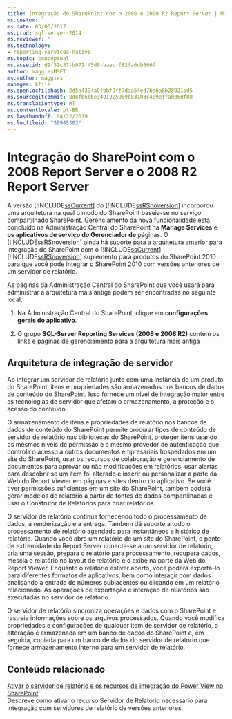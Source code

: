 ```yaml
---
title: Integração do SharePoint com o 2008 e 2008 R2 Report Server | Microsoft Docs
ms.custom: ''
ms.date: 03/06/2017
ms.prod: sql-server-2014
ms.reviewer: ''
ms.technology:
- reporting-services-native
ms.topic: conceptual
ms.assetid: d9f51c37-b071-45d0-baec-f82fa6db366f
author: maggiesMSFT
ms.author: maggies
manager: kfile
ms.openlocfilehash: 2d5a4394a9fbbf9ff7daa54ed7ba6a8b28921bd5
ms.sourcegitcommit: 8d6fb6bbe3491925909b83103c409effa006df88
ms.translationtype: MT
ms.contentlocale: pt-BR
ms.lasthandoff: 04/22/2019
ms.locfileid: "59945302"
---
```

# <a name="sharepoint-integration-with-2008-and-2008-r2--report-servers"></a>Integração do SharePoint com o 2008 Report Server e o 2008 R2 Report Server
  A versão [!INCLUDE[ssCurrent](../includes/sscurrent-md.md)] do [!INCLUDE[ssRSnoversion](../includes/ssrsnoversion-md.md)] incorporou uma arquitetura na qual o modo do SharePoint baseia-se no serviço compartilhado SharePoint. Gerenciamento da nova funcionalidade está concluído na Administração Central do SharePoint na **Manage Services** e **os aplicativos de serviço do Gerenciador de** páginas. O [!INCLUDE[ssRSnoversion](../includes/ssrsnoversion-md.md)] ainda há suporte para a arquitetura anterior para integração do SharePoint com o [!INCLUDE[ssCurrent](../includes/sscurrent-md.md)] [!INCLUDE[ssRSnoversion](../includes/ssrsnoversion-md.md)] suplemento para produtos do SharePoint 2010 para que você pode integrar o SharePoint 2010 com versões anteriores de um servidor de relatório.  
  
 As páginas da Administração Central do SharePoint que você usará para administrar a arquitetura mais antiga podem ser encontradas no seguinte local:  
  
1.  Na Administração Central do SharePoint, clique em **configurações gerais do aplicativo**.  
  
2.  O grupo **SQL-Server Reporting Services (2008 e 2008 R2)** contém os links e páginas de gerenciamento para a arquitetura mais antiga  
  
## <a name="server-integration-architecture"></a>Arquitetura de integração de servidor  
 Ao integrar um servidor de relatório junto com uma instância de um produto do SharePoint, itens e propriedades são armazenados nos bancos de dados de conteúdo do SharePoint. Isso fornece um nível de integração maior entre as tecnologias de servidor que afetam o armazenamento, a proteção e o acesso do conteúdo.  
  
 O armazenamento de itens e propriedades de relatório nos bancos de dados de conteúdo do SharePoint permite procurar tipos de conteúdo de servidor de relatório nas bibliotecas do SharePoint, proteger itens usando os mesmos níveis de permissão e o mesmo provedor de autenticação que controla o acesso a outros documentos empresariais hospedados em um site do SharePoint, usar os recursos de colaboração e gerenciamento de documentos para aprovar ou não modificações em relatórios, usar alertas para descobrir se um item foi alterado e inserir ou personalizar a parte da Web do Report Viewer em páginas e sites dentro do aplicativo. Se você tiver permissões suficientes em um site do SharePoint, também poderá gerar modelos de relatório a partir de fontes de dados compartilhadas e usar o Construtor de Relatórios para criar relatórios.  
  
 O servidor de relatório continua fornecendo todo o processamento de dados, a renderização e a entrega. Também dá suporte a todo o processamento de relatório agendado para instantâneos e histórico de relatório. Quando você abre um relatório de um site do SharePoint, o ponto de extremidade do Report Server conecta-se a um servidor de relatório, cria uma sessão, prepara o relatório para processamento, recupera dados, mescla o relatório no layout de relatório e o exibe na parte da Web do Report Viewer. Enquanto o relatório estiver aberto, você poderá exportá-lo para diferentes formatos de aplicativos, bem como interagir com dados analisando a entrada de números subjacentes ou clicando em um relatório relacionado. As operações de exportação e interação de relatórios são executadas no servidor de relatório.  
  
 O servidor de relatório sincroniza operações e dados com o SharePoint e rastreia informações sobre os arquivos processados. Quando você modifica propriedades e configurações de qualquer item de servidor de relatório, a alteração é armazenada em um banco de dados do SharePoint e, em seguida, copiada para um banco de dados do servidor de relatório que fornece armazenamento interno para um servidor de relatório.  
  
## <a name="related-content"></a>Conteúdo relacionado  
 [Ativar o servidor de relatório e os recursos de integração do Power View no SharePoint](activate-the-report-server-and-power-view-integration-features-in-sharepoint.md)  
 Descreve como ativar o recurso Servidor de Relatório necessário para integração com servidores de relatório de versões anteriores.  
  
  
